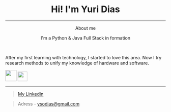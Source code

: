 
<h1 align="center"> Hi! I'm Yuri Dias </h1>        
<hr>
<p align="center"> About me </p>
<div>
<p align="center">I'm a Python & Java Full Stack in formation</p><br>
<p>After my first learning with technology, I started to love this area. Now I try research methods to unify my knowledge of hardware and software.</p>
</div>
<div style="display:inline" align="center">
  <a href="https://github.com/ySodias?tab=repositories&q=&type=&language=java"><img src="https://www.flaticon.com/svg/vstatic/svg/226/226777.svg?token=exp=1617111548~hmac=2f6d70f1d26b9173a16206b80211a9d7" width=35px height=35px></a>
  <a href="https://github.com/ySodias?tab=repositories&q=&type=&language=python"><img src="https://www.flaticon.com/svg/vstatic/svg/1822/1822899.svg?token=exp=1617112178~hmac=8e72738053b1f3109404e331e6c20468" width=30px height=30px></a>
</div>

<hr>

> [My Linkedin](https://www.linkedin.com/in/yuri-dias-soares/)

> Adress - ysodias@gmail.com
> 


